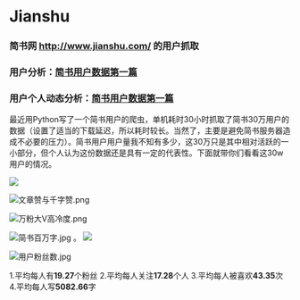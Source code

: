 # Jianshu
### 简书网 http://www.jianshu.com/ 的用户抓取
### 用户分析：[简书用户数据第一篇](http://www.jianshu.com/p/996ffdb2b05e)
### 用户个人动态分析：[简书用户数据第一篇](http://www.jianshu.com/p/95cb68fd1cfd)

最近用Python写了一个简书用户的爬虫，单机耗时30小时抓取了简书30万用户的数据（设置了适当的下载延迟，所以耗时较长。当然了，主要是避免简书服务器造成不必要的压力）。简书用户用户量我不知有多少，这30万只是其中相对活跃的一小部分，但个人认为这份数据还是具有一定的代表性。下面就带你们看看这30w用户的情况。

![](http://upload-images.jianshu.io/upload_images/2046288-8da739e5644ff363.png?imageMogr2/auto-orient/strip%7CimageView2/2/w/1240)

![文章赞与千字赞.png](http://upload-images.jianshu.io/upload_images/2046288-c681f1bafd482300.png?imageMogr2/auto-orient/strip%7CimageView2/2/w/1240)

![万粉大V高冷度.png](http://upload-images.jianshu.io/upload_images/2046288-d35e4ade8f0a278b.png?imageMogr2/auto-orient/strip%7CimageView2/2/w/1240)

![简书百万字.jpg](http://upload-images.jianshu.io/upload_images/2046288-8b7795f3b735c9d3.jpg?imageMogr2/auto-orient/strip%7CimageView2/2/w/1240)
。
![](http://upload-images.jianshu.io/upload_images/2046288-27953d8a959e2a9f.jpg?imageMogr2/auto-orient/strip%7CimageView2/2/w/1240)

![用户粉丝数.jpg](http://upload-images.jianshu.io/upload_images/2046288-a134c3350bb02a91.jpg?imageMogr2/auto-orient/strip%7CimageView2/2/w/1240)

1.平均每人有**19.27**个粉丝
2.平均每人关注**17.28**个人
3.平均每人被喜欢**43.35**次
4.平均每人写**5082.66**字


